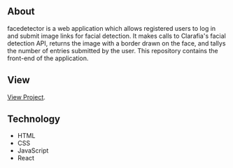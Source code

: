 ## About 

facedetector is a web application which allows registered users to log in and submit image links for facial detection. It makes calls to Clarafia's facial detection API, returns the image with a border drawn on the face, and tallys the number of entries submitted by the user.
This repository contains the front-end of the application.

## View

[View Project](http://face-detection-machine.herokuapp.com "View Project").


## Technology 

- HTML 
- CSS 
- JavaScript 
- React 
